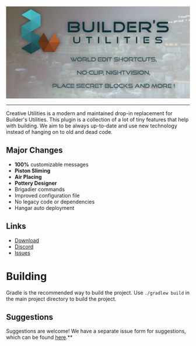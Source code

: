 ![](https://github.com/TheNextLvl-net/creative-utilities/blob/main/images/buildersutilities-banner.png?raw=true)

---

Creative Utilities is a modern and maintained drop-in replacement for Builder's Utilities.
This plugin is a collection of a lot of tiny features that help with building.
We aim to be always up-to-date and use new technology instead of hanging on to old and dead code.

## Major Changes

- **100%** customizable messages
- **Piston Sliming**
- **Air Placing**
- **Pottery Designer**
- Brigadier commands
- Improved configuration file
- No legacy code or dependencies
- Hangar auto deployment

## Links

* [Download](https://modrinth.com/project/zAcZq5oV#download)
* [Discord](https://thenextlvl.net/discord)
* [Issues](https://github.com/TheNextLvl-net/creative-utilities/issues)

# Building

Gradle is the recommended way to build the project. Use `./gradlew build` in the main project directory to build the
project.

## Suggestions

Suggestions are welcome! We have a separate issue form for suggestions, which can be
found [here](https://github.com/TheNextLvl-net/creative-utilities/issues/new?projects=&template=feature_request.yml).**
